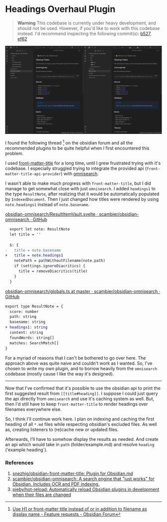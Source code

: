 # Headings Overhaul Plugin

> **Warning**
> This codebase is currently under heavy development, and should not be used.
> However, if you'd like to work with this codebase instead. I'd recommend inspecting the following commit(s): [b527](https://github.com/mournfully/replace-title-with-header/commit/b52745f7ea6a2309132494a0f3b660dd645d521f), [ef62](https://github.com/mournfully/replace-title-with-header/commit/ef62319ef3d0fd04bca5f80d94f5e477107b4a65)

![](./docs/showcase.png)

I found the following thread [^1] on the obsidian forum and all the recommended plugins to be quite helpful when I first encountered this problem.

I used [front-matter-title](https://github.com/snezhig/obsidian-front-matter-title) for a long time, until I grew frustrated trying with it's codebase. I especially struggled trying to integrate the provided api (`front-matter-title-api-provider`) with [omnisearch](https://github.com/scambier/obsidian-omnisearch). 

I wasn't able to make much progress with `front-matter-title`, but I did manage to get somewhat close with just `omnisearch`. I added `headings1` to the type `ResultNote`, after realizing that it would be automatically populated by `IndexedDocument`. Then I just changed how titles were rendered by using `note.headings1` instead of `note.basename`. 

[obsidian-omnisearch/ResultItemVault.svelte · scambier/obsidian-omnisearch · GitHub](https://github.com/scambier/obsidian-omnisearch/blob/master/src/components/ResultItemVault.svelte)
```diff
  export let note: ResultNote
  let title = ''

  $: {
-   title = note.basename
+   title = note.headings1
    notePath = pathWithoutFilename(note.path)
    if (settings.ignoreDiacritics) {
      title = removeDiacritics(title)
    }
  }
```

[obsidian-omnisearch/globals.ts at master · scambier/obsidian-omnisearch · GitHub](https://github.com/scambier/obsidian-omnisearch/blob/master/src/globals.ts)
```diff
export type ResultNote = {
  score: number
  path: string
  basename: string
+ headings1: string  
  content: string
  foundWords: string[]
  matches: SearchMatch[]
}
```

For a myriad of reasons that I can't be bothered to go over here. The approach above was quite naive and couldn't work as I wanted. So, I've chosen to write my own plugin, and to borrow heavily from the `omnisearch` codebase (mostly cause I like the way it's designed).

[^1]: [Use H1 or front-matter title instead of or in addition to filename as display name - Feature requests - Obsidian Forum](https://forum.obsidian.md/t/use-h1-or-front-matter-title-instead-of-or-in-addition-to-filename-as-display-name/687/125)

---

Now that I've confirmed that it's possible to use the obsidian api to print the first suggested result from `[[title#heading]]`. I suppose I could just query the api directly from `omnisearch` and use it's caching system as well. But, then I'd still have to keep `front-matter-title` to render headings over filenames everywhere else.

So, I think I'll continue work here. I plan on indexing and caching the first heading of all `*.md` files while respecting obsidian's excluded files. As well as, creating listeners to (re)cache new or updated files. 

Afterwards, I'll have to somehow display the results as needed. And create an api which would take in `path` (folder/example.md) and resolve `heading` ('example heading`).

### References
1. [snezhig/obsidian-front-matter-title: Plugin for Obsidian.md](https://github.com/snezhig/obsidian-front-matter-title)
2. [scambier/obsidian-omnisearch: A search engine that "just works" for Obsidian. Includes OCR and PDF indexing.](https://github.com/scambier/obsidian-omnisearch)
3. [pjeby/hot-reload: Automatically reload Obsidian plugins in development when their files are changed](https://github.com/pjeby/hot-reload)
